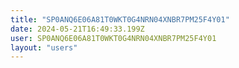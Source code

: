 ```yaml
---
title: "SP0ANQ6E06A81T0WKT0G4NRN04XNBR7PM25F4Y01"
date: 2024-05-21T16:49:33.199Z
user: SP0ANQ6E06A81T0WKT0G4NRN04XNBR7PM25F4Y01
layout: "users"
---
```

    
